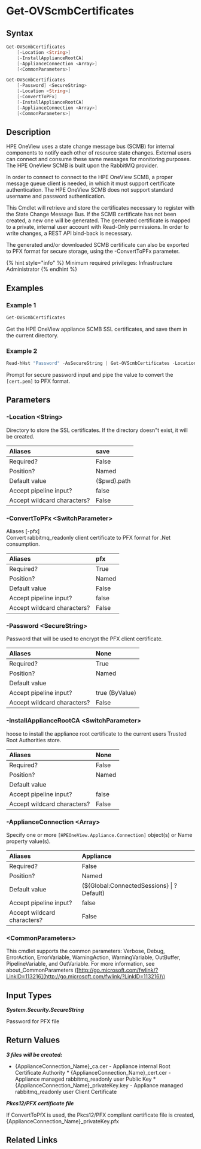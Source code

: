 ﻿---
description: Get State Change Message Bus certificates.
---

# Get-OVScmbCertificates

## Syntax

```powershell
Get-OVScmbCertificates
    [-Location <String>]
    [-InstallApplianceRootCA]
    [-ApplianceConnection <Array>]
    [<CommonParameters>]
```

```powershell
Get-OVScmbCertificates
    [-Password] <SecureString>
    [-Location <String>]
    [-ConvertToPFx]
    [-InstallApplianceRootCA]
    [-ApplianceConnection <Array>]
    [<CommonParameters>]
```

## Description

HPE OneView uses a state change message bus (SCMB) for internal components to notify each other of resource state changes.  External users can connect and consume these same messages for monitoring purposes.  The HPE OneView SCMB is built upon the RabbitMQ provider.  

In order to connect to  connect to the HPE OneView SCMB, a proper message queue client is needed, in which it must support certificate authentication.  The HPE OneView SCMB does not support standard username and password authentication.

This Cmdlet will retrieve and store the certificates necessary to register with the State Change Message Bus.  If the SCMB certificate has not been created, a new one will be generated.  The generated certificate is mapped to a private, internal user account with Read-Only permissions.  In order to write changes, a REST API bind-back is necessary.

The generated and/or downloaded SCMB certificate can also be exported to PFX format for secure storage, using the -ConvertToPFx parameter.

{% hint style="info" %}
Minimum required privileges: Infrastructure Administrator
{% endhint %}

## Examples

###  Example 1 

```powershell
Get-OVScmbCertificates
```

Get the HPE OneView appliance SCMB SSL certificates, and save them in the current directory.

###  Example 2 

```powershell
Read-hHst "Password" -AsSecureString | Get-OVScmbCertificates -Location C:\scmbcerts -ConvertToPFx
```

Prompt for secure password input and pipe the value to convert the `[cert.pem]` to PFX format. 

## Parameters

### -Location &lt;String&gt;

Directory to store the SSL certificates.  If the directory doesn"t exist, it will be created.

| Aliases | save |
| :--- | :--- |
| Required? | False |
| Position? | Named |
| Default value | ($pwd).path |
| Accept pipeline input? | false |
| Accept wildcard characters? | False |

### -ConvertToPFx &lt;SwitchParameter&gt;

Aliases [-pfx]        
Convert rabbitmq_readonly client certificate to PFX format for .Net consumption.

| Aliases | pfx |
| :--- | :--- |
| Required? | True |
| Position? | Named |
| Default value | False |
| Accept pipeline input? | false |
| Accept wildcard characters? | False |

### -Password &lt;SecureString&gt;

Password that will be used to encrypt the PFX client certificate.

| Aliases | None |
| :--- | :--- |
| Required? | True |
| Position? | Named |
| Default value |  |
| Accept pipeline input? | true (ByValue) |
| Accept wildcard characters? | False |

### -InstallApplianceRootCA &lt;SwitchParameter&gt;

hoose to install the appliance root certificate to the current users Trusted Root Authorities store.

| Aliases | None |
| :--- | :--- |
| Required? | False |
| Position? | Named |
| Default value |  |
| Accept pipeline input? | false |
| Accept wildcard characters? | False |

### -ApplianceConnection &lt;Array&gt;

Specify one or more `[HPEOneView.Appliance.Connection]` object(s) or Name property value(s).

| Aliases | Appliance |
| :--- | :--- |
| Required? | False |
| Position? | Named |
| Default value | (${Global:ConnectedSessions} &vert; ? Default) |
| Accept pipeline input? | false |
| Accept wildcard characters? | False |

### &lt;CommonParameters&gt;

This cmdlet supports the common parameters: Verbose, Debug, ErrorAction, ErrorVariable, WarningAction, WarningVariable, OutBuffer, PipelineVariable, and OutVariable. For more information, see about\_CommonParameters \([http://go.microsoft.com/fwlink/?LinkID=113216](http://go.microsoft.com/fwlink/?LinkID=113216)\)

## Input Types

_**System.Security.SecureString**_

Password for PFX file

## Return Values

_**3 files will be created:**_

 * {ApplianceConnection_Name}_ca.cer - Appliance internal Root Certificate Authority * {ApplianceConnection_Name}_cert.cer - Appliance managed rabbitmq_readonly user Public Key * {ApplianceConnection_Name}_privateKey.key - Appliance managed rabbitmq_readonly user Client Certificate

_**Pkcs12/PFX certificate file**_

If ConvertToPfX is used, the Pkcs12/PFX compliant certificate file is created, {ApplianceConnection_Name}_privateKey.pfx

## Related Links

